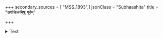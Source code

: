 +++
secondary_sources = [ "MSS_1893",]
jsonClass = "Subhaashita"
title = "अपचिक्रमिषुः पूर्वम्"

+++

<details><summary>Text</summary>

अपचिक्रमिषुः पूर्वं सेनां स्वां परिसान्त्वयन्।  
विलङ्घयित्वा सत्रेण ततः स्वयमुपक्रमेत्॥
</details>
